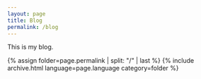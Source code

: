 ```yaml
---
layout: page
title: Blog
permalink: /blog
---
```


This is my blog.

{% assign folder=page.permalink | split: "/" | last %}
{% include archive.html language=page.language category=folder %}
